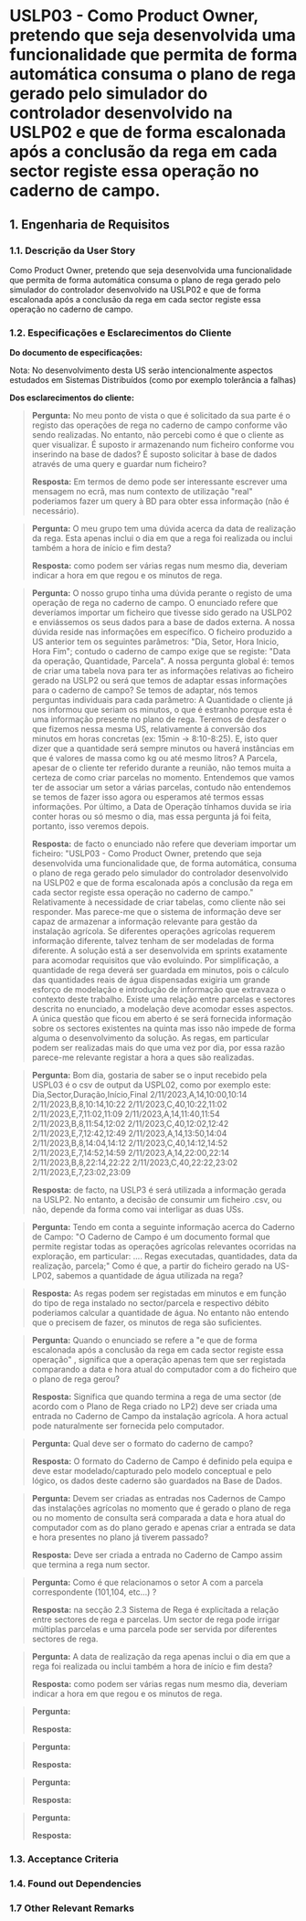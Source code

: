 # USLP03 - Como Product Owner, pretendo que seja desenvolvida uma funcionalidade que permita de forma automática consuma o plano de rega gerado pelo simulador do controlador desenvolvido na USLP02 e que de forma escalonada após a conclusão da rega em cada sector registe essa operação no caderno de campo.
## 1. Engenharia de Requisitos

### 1.1. Descrição da User Story

Como Product Owner, pretendo que seja desenvolvida uma funcionalidade que permita de forma automática consuma o plano de rega gerado pelo simulador do controlador desenvolvido na USLP02 e que de forma escalonada após a conclusão da rega em cada sector registe essa operação no caderno de campo.

### 1.2. Especificações e Esclarecimentos do Cliente

**Do documento de especificações:**

Nota: No desenvolvimento desta US serão intencionalmente aspectos estudados em Sistemas Distribuídos (como por exemplo tolerância a falhas)

**Dos esclarecimentos do cliente:**

> **Pergunta:** No meu ponto de vista o que é solicitado da sua parte é o registo das operações de rega no caderno de campo conforme vão sendo realizadas. No entanto, não percebi como é que o cliente as quer visualizar. É suposto ir armazenando num ficheiro conforme vou inserindo na base de dados? É suposto solicitar à base de dados através de uma query e guardar num ficheiro?
>
> **Resposta:** Em termos de demo pode ser interessante escrever uma mensagem no ecrã, mas num contexto de utilização "real" poderiamos fazer um query à BD para obter essa informação (não é necessário).

> **Pergunta:** O meu grupo tem uma dúvida acerca da data de realização da rega. Esta apenas inclui o dia em que a rega foi realizada ou inclui também a hora de início e fim desta?
>
> **Resposta:** como podem ser várias regas num mesmo dia, deveriam indicar a hora em que regou e os minutos de rega.

> **Pergunta:** O nosso grupo tinha uma dúvida perante o registo de uma operação de rega no caderno de campo. O enunciado refere que deveríamos importar um ficheiro que tivesse sido gerado na USLP02 e enviássemos os seus dados para a base de dados externa. A nossa dúvida reside nas informações em específico. O ficheiro produzido a US anterior tem os seguintes parâmetros: "Dia, Setor, Hora Inicio, Hora Fim"; contudo o caderno de campo exige que se registe: "Data da operação, Quantidade, Parcela".
A nossa pergunta global é: temos de criar uma tabela nova para ter as informações relativas ao ficheiro gerado na USLP2 ou será que temos de adaptar essas informações para o caderno de campo? Se temos de adaptar, nós temos perguntas individuais para cada parâmetro:
A Quantidade o cliente já nos informou que seriam os minutos, o que é estranho porque esta é uma informação presente no plano de rega. Teremos de desfazer o que fizemos nessa mesma US, relativamente á conversão dos minutos em horas concretas (ex: 15min -> 8:10-8:25). E, isto quer dizer que a quantidade será sempre minutos ou haverá instâncias em que é valores de massa como kg ou até mesmo litros?
A Parcela, apesar de o cliente ter referido durante a reunião, não temos muita a certeza de como criar parcelas no momento. Entendemos que vamos ter de associar um setor a várias parcelas, contudo não entendemos se temos de fazer isso agora ou esperamos até termos essas informações.
Por último, a Data de Operação tínhamos duvida se iria conter horas ou só mesmo o dia, mas essa pergunta já foi feita, portanto, isso veremos depois.
>
> **Resposta:** de facto o enunciado não refere que deveriam importar um ficheiro:
"USLP03 - Como Product Owner, pretendo que seja desenvolvida uma funcionalidade que, de forma automática, consuma o plano de rega gerado pelo simulador do controlador desenvolvido na USLP02 e que de forma escalonada após a conclusão da rega em cada sector registe essa operação no caderno de campo."
Relativamente à necessidade de criar tabelas, como cliente não sei responder. Mas parece-me que o sistema de informação deve ser capaz de armazenar a informação relevante para gestão da instalação agrícola. Se diferentes operações agrícolas requerem informação diferente, talvez tenham de ser modeladas de forma diferente.
A solução está a ser desenvolvida em sprints exatamente para acomodar requisitos que vão evoluindo.
Por simplificação, a quantidade de rega deverá ser guardada em minutos, pois o cálculo das quantidades reais de água dispensadas exigiria um grande esforço de modelação e introdução de informação que extravaza o contexto deste trabalho.
Existe uma relação entre parcelas e sectores descrita no enunciado, a modelação deve acomodar esses aspectos. A única questão que ficou em aberto é se será fornecida informação sobre os sectores existentes na quinta mas isso não impede de forma alguma o desenvolvimento da solução.
As regas, em particular podem ser realizadas mais do que uma vez por dia, por essa razão parece-me relevante registar a hora a ques são realizadas.

> **Pergunta:** Bom dia, gostaria de saber se o input recebido pela USPL03 é o csv de output da USPL02, como por exemplo este:
Dia,Sector,Duração,Início,Final
2/11/2023,A,14,10:00,10:14
2/11/2023,B,8,10:14,10:22
2/11/2023,C,40,10:22,11:02
2/11/2023,E,7,11:02,11:09
2/11/2023,A,14,11:40,11:54
2/11/2023,B,8,11:54,12:02
2/11/2023,C,40,12:02,12:42
2/11/2023,E,7,12:42,12:49
2/11/2023,A,14,13:50,14:04
2/11/2023,B,8,14:04,14:12
2/11/2023,C,40,14:12,14:52
2/11/2023,E,7,14:52,14:59
2/11/2023,A,14,22:00,22:14
2/11/2023,B,8,22:14,22:22
2/11/2023,C,40,22:22,23:02
2/11/2023,E,7,23:02,23:09
>
> **Resposta:** de facto, na USLP3 é será utilizada a informação gerada na USLP2. No entanto, a decisão de consumir um ficheiro .csv, ou não, depende da forma como vai interligar as duas USs.


> **Pergunta:** Tendo em conta a seguinte informação acerca do Caderno de Campo:
"O Caderno de Campo é um documento formal  que permite registar todas as operações agrícolas relevantes ocorridas na exploração, em particular:
....
Regas executadas, quantidades, data da realização, parcela;"
Como é que, a partir do ficheiro gerado na US-LP02, sabemos a quantidade de água utilizada na rega?

>
> **Resposta:** As regas podem ser registadas em minutos e em função do tipo de rega instalado no sector/parcela e respectivo débito poderiamos calcular a quantidade de água. No entanto não entendo que o precisem de fazer, os minutos de rega são suficientes.


> **Pergunta:** Quando o enunciado se refere a "e que de forma escalonada após a conclusão da rega em cada sector registe essa operação"  ,  significa que a operação apenas tem que ser registada comparando a data e hora atual do computador com a do ficheiro que o plano de rega gerou?
>
> **Resposta:** Significa que quando termina a rega de uma sector (de acordo com o Plano de Rega criado no LP2) deve ser criada uma entrada no Caderno de Campo da instalação agrícola. A hora actual pode naturalmente ser fornecida pelo computador.


> **Pergunta:** Qual deve ser o formato do caderno de campo?
>
> **Resposta:** O formato do Caderno de Campo é definido pela equipa e deve estar modelado/capturado pelo modelo conceptual e pelo lógico, os dados deste caderno são guardados na Base de Dados.


> **Pergunta:** Devem ser criadas as entradas nos Cadernos de Campo das instalações agrícolas no momento que é gerado o plano de rega ou no momento de consulta será comparada a data e hora atual do computador com as do plano gerado e apenas criar a entrada se data e hora presentes no plano já tiverem passado?
>
> **Resposta:** Deve ser criada a entrada no Caderno de Campo assim que termina a rega num sector.


> **Pergunta:** Como é que relacionamos o setor A com a parcela correspondente (101,104, etc...) ?
>
> **Resposta:** na secção 2.3 Sistema de Rega é explicítada a relação entre sectores de rega e parcelas.
Um sector de rega pode irrigar múltiplas parcelas e uma parcela pode ser servida por diferentes sectores de rega.


> **Pergunta:** A data de realização da rega apenas inclui o dia em que a rega foi realizada ou inclui também a hora de início e fim desta?
>
> **Resposta:** como podem ser várias regas num mesmo dia, deveriam indicar a hora em que regou e os minutos de rega.

> **Pergunta:**
>
> **Resposta:**


> **Pergunta:**
>
> **Resposta:**


> **Pergunta:**
>
> **Resposta:**


> **Pergunta:**
>
> **Resposta:**
### 1.3. Acceptance Criteria


### 1.4. Found out Dependencies


### 1.7 Other Relevant Remarks

